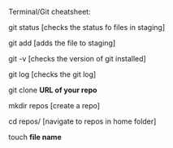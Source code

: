 Terminal/Git cheatsheet:

git status [checks the status fo files in staging]

git add [adds the file to staging]

git -v [checks the version of git installed]

git log [checks the git log]

git clone **URL of your repo**

mkdir repos [create a repo]

cd repos/ [navigate to repos in home folder]

touch **file name**

